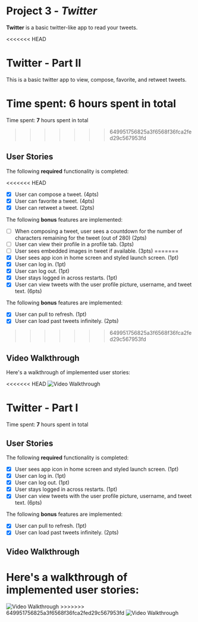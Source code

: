 # Project 3 - *Twitter*

**Twitter** is a basic twitter-like app to read your tweets.

<<<<<<< HEAD
# Twitter - Part II

This is a basic twitter app to view, compose, favorite, and retweet tweets.

Time spent: **6** hours spent in total
=======
Time spent: **7** hours spent in total
>>>>>>> 649951756825a3f6568f36fca2fed29c567953fd

## User Stories

The following **required** functionality is completed:

<<<<<<< HEAD
- [x] User can compose a tweet. (4pts)
- [x] User can favorite a tweet. (4pts)
- [x] User can retweet a tweet. (2pts)

The following **bonus** features are implemented:

- [ ] When composing a tweet, user sees a countdown for the number of characters remaining for the tweet (out of 280) (2pts)
- [ ] User can view their profile in a profile tab. (3pts)
- [ ] User sees embedded images in tweet if available. (3pts)
=======
- [x] User sees app icon in home screen and styled launch screen. (1pt)
- [x] User can log in. (1pt)
- [x] User can log out. (1pt)
- [x] User stays logged in across restarts. (1pt)
- [x] User can view tweets with the user profile picture, username, and tweet text. (6pts)

The following **bonus** features are implemented:

- [x] User can pull to refresh. (1pt)
- [x] User can load past tweets infinitely. (2pts)
>>>>>>> 649951756825a3f6568f36fca2fed29c567953fd

## Video Walkthrough

Here's a walkthrough of implemented user stories:

<<<<<<< HEAD
<img src='http://g.recordit.co/XIM5EADPqc.gif' title='Video Walkthrough' width='' alt='Video Walkthrough' />


# Twitter - Part I

Time spent: **7** hours spent in total

## User Stories

The following **required** functionality is completed:

- [x] User sees app icon in home screen and styled launch screen. (1pt)
- [x] User can log in. (1pt)
- [x] User can log out. (1pt)
- [x] User stays logged in across restarts. (1pt)
- [x] User can view tweets with the user profile picture, username, and tweet text. (6pts)

The following **bonus** features are implemented:

- [x] User can pull to refresh. (1pt)
- [x] User can load past tweets infinitely. (2pts)

## Video Walkthrough

Here's a walkthrough of implemented user stories:
=======
<img src='http://g.recordit.co/oicdvHWZCN.gif' title='Video Walkthrough' width='' alt='Video Walkthrough' />
>>>>>>> 649951756825a3f6568f36fca2fed29c567953fd

<img src='http://g.recordit.co/oicdvHWZCN.gif' title='Video Walkthrough' width='' alt='Video Walkthrough' />

